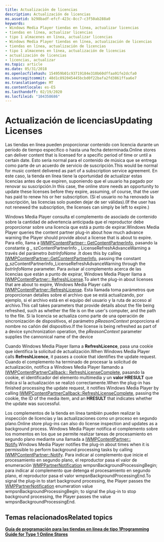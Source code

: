 ```yaml
---
title: Actualización de licencias
description: Actualización de licencias
ms.assetid: b298badf-efcf-423c-8cc7-c3f50ab288a0
keywords:
- Windows Media Player tiendas en línea, actualizar licencias
- tiendas en línea, actualizar licencias
- tipo 1 almacenes en línea, actualizar licencias
- Windows Media Player tiendas en línea, actualización de licencias
- tiendas en línea, actualización de licencias
- tipo 1 almacenes en línea, actualización de licencias
- actualización de licencias
- licencias, actualizar
ms.topic: article
ms.date: 05/31/2018
ms.openlocfilehash: 154959b01c93719184e310b60dffaa91fe2dcfa0
ms.sourcegitcommit: 48d1c892045445bcbd0f22bafa2fd3861ffaa6e7
ms.translationtype: MT
ms.contentlocale: es-ES
ms.lasthandoff: 02/19/2020
ms.locfileid: "104358686"
---
```

# <a name="updating-licenses"></a><span data-ttu-id="957c1-111">Actualización de licencias</span><span class="sxs-lookup"><span data-stu-id="957c1-111">Updating Licenses</span></span>

<span data-ttu-id="957c1-112">Las tiendas en línea pueden proporcionar contenido con licencia durante un período de tiempo específico o hasta una fecha determinada.</span><span class="sxs-lookup"><span data-stu-id="957c1-112">Online stores can deliver content that is licensed for a specific period of time or until a certain date.</span></span> <span data-ttu-id="957c1-113">Esto sería normal para el contenido de música que se entrega como parte de un acuerdo de servicio de suscripción.</span><span class="sxs-lookup"><span data-stu-id="957c1-113">This would be normal for music content delivered as part of a subscription service agreement.</span></span> <span data-ttu-id="957c1-114">En este caso, la tienda en línea tiene la oportunidad de actualizar estas licencias antes de que expiren, suponiendo que el usuario ha pagado por renovar su suscripción.</span><span class="sxs-lookup"><span data-stu-id="957c1-114">In this case, the online store needs an opportunity to update these licenses before they expire, assuming, of course, that the user has paid to renew his or her subscription.</span></span> <span data-ttu-id="957c1-115">(Si el usuario no ha renovado la suscripción, las licencias solo pueden dejar de ser válidas).</span><span class="sxs-lookup"><span data-stu-id="957c1-115">(If the user has not renewed the subscription, the licenses can simply be left to expire.)</span></span>

<span data-ttu-id="957c1-116">Windows Media Player consulta el complemento de asociado de contenido sobre la cantidad de advertencia anticipada que el reproductor debe proporcionar sobre una licencia que está a punto de expirar.</span><span class="sxs-lookup"><span data-stu-id="957c1-116">Windows Media Player queries the content partner plug-in about how much advance warning the Player should provide about a license that is about to expire.</span></span> <span data-ttu-id="957c1-117">Para ello, llama a [IWMPContentPartner:: GetContentPartnerInfo](/previous-versions/windows/desktop/api/contentpartner/nf-contentpartner-iwmpcontentpartner-getcontentpartnerinfo), pasando la constante g \_ szContentPartnerInfo \_ LicenseRefreshAdvanceWarning a través del parámetro *bstrInfoName* .</span><span class="sxs-lookup"><span data-stu-id="957c1-117">It does this by calling [IWMPContentPartner::GetContentPartnerInfo](/previous-versions/windows/desktop/api/contentpartner/nf-contentpartner-iwmpcontentpartner-getcontentpartnerinfo), passing the constant g\_szContentPartnerInfo\_LicenseRefreshAdvanceWarning through the *bstrInfoName* parameter.</span></span> <span data-ttu-id="957c1-118">Para avisar al complemento acerca de las licencias que están a punto de expirar, Windows Media Player llama a [IWMPContentPartner:: RefreshLicense](/previous-versions/windows/desktop/api/contentpartner/nf-contentpartner-iwmpcontentpartner-refreshlicense).</span><span class="sxs-lookup"><span data-stu-id="957c1-118">To alert the plug-in about licenses that are about to expire, Windows Media Player calls [IWMPContentPartner::RefreshLicense](/previous-versions/windows/desktop/api/contentpartner/nf-contentpartner-iwmpcontentpartner-refreshlicense).</span></span> <span data-ttu-id="957c1-119">Esta llamada toma parámetros que proporcionan detalles sobre el archivo que se está actualizando, por ejemplo, si el archivo está en el equipo del usuario y la ruta de acceso al archivo.</span><span class="sxs-lookup"><span data-stu-id="957c1-119">This call takes parameters that provide details about the file being refreshed, such as whether the file is on the user's computer, and the path to the file.</span></span> <span data-ttu-id="957c1-120">Si la licencia se actualiza como parte de una operación de sincronización de dispositivos, el parámetro *pReasonContext* proporciona el nombre no cañón del dispositivo.</span><span class="sxs-lookup"><span data-stu-id="957c1-120">If the license is being refreshed as part of a device synchronization operation, the *pReasonContext* parameter supplies the cannonical name of the device</span></span>

<span data-ttu-id="957c1-121">Cuando Windows Media Player llama a **RefreshLicence**, pasa una cookie que identifica la solicitud de actualización.</span><span class="sxs-lookup"><span data-stu-id="957c1-121">When Windows Media Player calls **RefreshLicence**, it passes a cookie that identifies the update request.</span></span> <span data-ttu-id="957c1-122">Cuando el complemento ha terminado de procesar la solicitud de actualización, notifica a Windows Media Player llamando a [IWMPContentPartnerCallback:: RefreshLicenseComplete](/previous-versions/windows/desktop/api/contentpartner/nf-contentpartner-iwmpcontentpartnercallback-refreshlicensecomplete), pasando la cookie, el identificador del elemento multimedia y un **valor HRESULT** que indica si la actualización se realizó correctamente.</span><span class="sxs-lookup"><span data-stu-id="957c1-122">When the plug-in has finished processing the update request, it notifies Windows Media Player by calling [IWMPContentPartnerCallback::RefreshLicenseComplete](/previous-versions/windows/desktop/api/contentpartner/nf-contentpartner-iwmpcontentpartnercallback-refreshlicensecomplete), passing the cookie, the ID of the media item, and an **HRESULT** that indicates whether the update was successful.</span></span>

<span data-ttu-id="957c1-123">Los complementos de la tienda en línea también pueden realizar la inspección de licencias y las actualizaciones como un proceso en segundo plano.</span><span class="sxs-lookup"><span data-stu-id="957c1-123">Online store plug-ins can also do license inspection and updates as a background process.</span></span> <span data-ttu-id="957c1-124">Windows Media Player notifica el complemento sobre los momentos en los que se permite realizar tareas de procesamiento en segundo plano mediante una llamada a [IWMPContentPartner:: Notify](/previous-versions/windows/desktop/api/contentpartner/nf-contentpartner-iwmpcontentpartner-notify).</span><span class="sxs-lookup"><span data-stu-id="957c1-124">Windows Media Player notifies the plug-in about times when it is permissible to perform background processing tasks by calling [IWMPContentPartner::Notify](/previous-versions/windows/desktop/api/contentpartner/nf-contentpartner-iwmpcontentpartner-notify).</span></span> <span data-ttu-id="957c1-125">Para indicar al complemento que inicie el procesamiento en segundo plano, el reproductor pasa el valor de enumeración [WMPPartnerNotification](/previous-versions/windows/desktop/api/contentpartner/ne-contentpartner-wmppartnernotification) wmpsnBackgroundProcessingBegin; para indicar al complemento que detenga el procesamiento en segundo plano, el reproductor pasa el valor wmpsnBackgroundProcessingEnd.</span><span class="sxs-lookup"><span data-stu-id="957c1-125">To signal the plug-in to start background processing, the Player passes the [WMPPartnerNotification](/previous-versions/windows/desktop/api/contentpartner/ne-contentpartner-wmppartnernotification) enumeration value wmpsnBackgroundProcessingBegin; to signal the plug-in to stop background processing, the Player passes the value wmpsnBackgroundProcessingEnd.</span></span>

## <a name="related-topics"></a><span data-ttu-id="957c1-126">Temas relacionados</span><span class="sxs-lookup"><span data-stu-id="957c1-126">Related topics</span></span>

<dl> <dt>

[<span data-ttu-id="957c1-127">**Guía de programación para las tiendas en línea de tipo 1**</span><span class="sxs-lookup"><span data-stu-id="957c1-127">**Programming Guide for Type 1 Online Stores**</span></span>](programming-guide-for-type-1-online-stores.md)
</dt> </dl>

 

 




